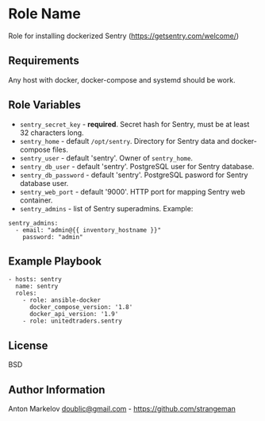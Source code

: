 Role Name
=========

Role for installing dockerized Sentry (<https://getsentry.com/welcome/>)

Requirements
------------

Any host with docker, docker-compose and systemd should be work.

Role Variables
--------------

* `sentry_secret_key` - **required**. Secret hash for Sentry, must be at least 32 characters long.
* `sentry_home` - default `/opt/sentry`. Directory for Sentry data and docker-compose files.
* `sentry_user` - default 'sentry'. Owner of `sentry_home`.
* `sentry_db_user` - default 'sentry'. PostgreSQL user for Sentry database.
* `sentry_db_password` - default 'sentry'. PostgreSQL pasword for Sentry database user.
* `sentry_web_port` - default '9000'. HTTP port for mapping Sentry web container.
* `sentry_admins` - list of Sentry superadmins. Example:
```
sentry_admins:
  - email: "admin@{{ inventory_hostname }}"
    password: "admin"
```

Example Playbook
----------------
```
- hosts: sentry
  name: sentry
  roles:
    - role: ansible-docker
      docker_compose_version: '1.8'
      docker_api_version: '1.9'
    - role: unitedtraders.sentry
```

License
-------

BSD

Author Information
------------------

Anton Markelov <doublic@gmail.com> - <https://github.com/strangeman>
